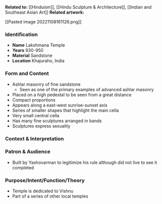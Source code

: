 **Related to:** [[Hinduism]], [[Hindu Sculpture & Architecture]], [[Indian and Southeast Asian Art]] 
**Related artwork:** 

 [[Pasted image 20221108161126.png]]

### Identification
- **Name** Lakshmana Temple
- **Years** 930-950
- **Material** Sandstone
- **Location** Khajuraho, India

### Form and Content
- Ashlar masonry of fine sandstone
	- Seen as one of the primary examples of advanced ashlar masonry
- Placed on a high pedestal to be seen from a great distance
- Compact proportions
- Appears along a east-west sunrise-sunset axis
- Series of smaller shapes that highlight the main cella
- Very small central cella
- Has many fine sculptures arranged in bands
- Sculptures express sexuality


### Context & Interpretation


### Patron & Audience
- Built by Yashovarman to legitimize his rule although did not live to see it completed

### Purpose/Intent/Function/Theory
- Temple is dedicated to Vishnu
- Part of a series of other local temples